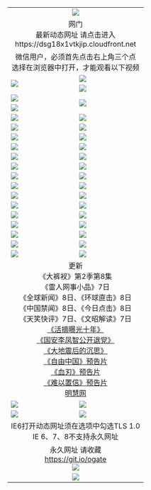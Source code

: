 ﻿<table>
  <tr></tr>
  <tr><td colspan=2 align=center><img src="https://cloud.githubusercontent.com/assets/11880933/13434984/f430fae2-e012-11e5-814f-c2df1e82b247.jpg" /></td></tr>
  <tr><td colspan=2 align=center>网门<br>最新动态网址 请点击进入
<br>https://dsg18x1vtkjip.cloudfront.net
    </td>
  </tr>
  <tr>
    <td colspan=2 align=center>微信用户，必须首先点击右上角三个点<br>选择在浏览器中打开，才能观看以下视频</td>
  </tr>
  <tr>
    <td rowspan=2><a href="https://dsg18x1vtkjip.cloudfront.net/ogUP.aspx?name=11DKC.mp4&count=T:2,2:8,1:16&from=github" target="_blank"><img src="https://dsg18x1vtkjip.cloudfront.net/Up/11DKC1.jpg" /></a></td> 
    <td><div><a href="https://dsg18x1vtkjip.cloudfront.net/ogUP.aspx?name=LRWS.mp4&count=7B:9,6B:44,5A:10,5B:35,4A:14,4B:19,3A:10,3B:26,2A:16,2B:21,1A:23,1B:29&current=7B:9" target="_blank"><img src="https://dsg18x1vtkjip.cloudfront.net/Up/LRWS.jpg" /></a></td>
   </tr>
  <tr>
    <td><a href="https://dsg18x1vtkjip.cloudfront.net/ogNiceVedio.aspx" target="_blank"><img src="https://dsg18x1vtkjip.cloudfront.net/Up/TGKDY.jpg" /></a></td>
  </tr>
  <tr>
    <td><a href="https://dsg18x1vtkjip.cloudfront.net/ogUP.aspx?name=JQR.mp4&count=2" target="_blank"><img src="https://dsg18x1vtkjip.cloudfront.net/Up/JQR.jpg" /></a></td>   
    <td rowspan=2><a href="https://dsg18x1vtkjip.cloudfront.net/ogUP.aspx?name=JP.mp4&count=9" target="_blank"><img src="https://dsg18x1vtkjip.cloudfront.net/Up/JP.jpg" /></td>
  </tr>
  <tr>
    <td><a href="https://dsg18x1vtkjip.cloudfront.net/ogUP.aspx?name=WH.mp4" target="_blank"><img src="https://dsg18x1vtkjip.cloudfront.net/Up/WH.jpg" /></a></td>
  </tr>
  <tr>
    <td><a href="https://dsg18x1vtkjip.cloudfront.net/ogUP.aspx?name=SSZJ.mp4&count=480P:9,T:1" target="_blank"><img src="https://dsg18x1vtkjip.cloudfront.net/Up/SSZJ.jpg" /></a></td>
    <td><a href="https://dsg18x1vtkjip.cloudfront.net/ogUP.aspx?name=ZY.mp4&count=2015:16" target="_blank"><img src="https://dsg18x1vtkjip.cloudfront.net/Up/ZY.jpg" /></a</td>
  </tr>
  <tr>
    <td><a href="https://dsg18x1vtkjip.cloudfront.net/ogUP.aspx?name=XTFY.mp4&count=B:2,A:24" target="_blank"><img src="https://dsg18x1vtkjip.cloudfront.net/Up/XTFY.jpg" /></a></td>
    <td><a href="https://dsg18x1vtkjip.cloudfront.net/ogUP.aspx?name=1XQK.mp4&count=13" target="_blank"><img src="https://dsg18x1vtkjip.cloudfront.net/Up/1XQK.jpg" /></a</td>
  </tr>
  <tr>
    <td><a href="https://dsg18x1vtkjip.cloudfront.net/ogUP.aspx?name=1LYF.mp4&count=2" target="_blank"><img src="https://dsg18x1vtkjip.cloudfront.net/Up/1LYF0.jpg" /></a></td>
    <td><a href="https://dsg18x1vtkjip.cloudfront.net/ogUP.aspx?name=1ZGC.mp4&count=6" target="_blank"><img src="https://dsg18x1vtkjip.cloudfront.net/Up/1ZGC0.jpg" /></a></td>
  </tr>
  <tr>
    <td><a href="https://dsg18x1vtkjip.cloudfront.net/ogUP.aspx?name=1ZKM.mp4&count=3&current=3" target="_blank"><img src="https://dsg18x1vtkjip.cloudfront.net/Up/1ZKM0.jpg" /></a></td>  
    <td><a href="https://dsg18x1vtkjip.cloudfront.net/ogUP.aspx?name=1WWY.mp4&count=6&current=6" target="_blank"><img src="https://dsg18x1vtkjip.cloudfront.net/Up/1WWY0.jpg" /></a></td>
  </tr>
  <tr>
    <td><a href="https://dsg18x1vtkjip.cloudfront.net/ogUP.aspx?name=10JGY.mp4&count=3" target="_blank"><img src="https://dsg18x1vtkjip.cloudfront.net/Up/10JGY0.jpg" /></a></td>
    <td><a href="https://dsg18x1vtkjip.cloudfront.net/ogUP.aspx?name=10CYS.mp4&count=2" target="_blank"><img src="https://dsg18x1vtkjip.cloudfront.net/Up/10CYS0.jpg" /></a></td>
  </tr>
  <tr>
    <td><a href="https://dsg18x1vtkjip.cloudfront.net/ogUP.aspx?name=4SQQ.mp4&count=201603:6,201602:20,201601:21&current=201603:6" target="_blank"><img src="https://dsg18x1vtkjip.cloudfront.net/Up/4SQQ0.jpg"/></a></td>
    <td><a href="https://dsg18x1vtkjip.cloudfront.net/ogUP.aspx?name=4SHQ.mp4&count=201603:8,201602:27,201601:28&current=201603:8" target="_blank"><img src="https://dsg18x1vtkjip.cloudfront.net/Up/4SHQ0.jpg"/></a></td>
  </tr>
  <tr>
    <td><a href="https://dsg18x1vtkjip.cloudfront.net/ogUP.aspx?name=4SZG.mp4&count=201603:7,201602:21,201601:23&current=201603:7" target="_blank"><img src="https://dsg18x1vtkjip.cloudfront.net/Up/4SZG0.jpg"/></a></td>
    <td><a href="https://dsg18x1vtkjip.cloudfront.net/ogUP.aspx?name=4SDJ.mp4&count=201603A:7,201603B:4,201602A:24,201602B:7,201601A:48,201601B:6&current=201603A:7" target="_blank"><img src="https://dsg18x1vtkjip.cloudfront.net/Up/4SDJ0.jpg"/></a></td>
  </tr>
  <tr>
    <td><a href="https://dsg18x1vtkjip.cloudfront.net/ogUP.aspx?name=4SGX.mp4&count=201603:1&current=201603:1" target="_blank"><img src="https://dsg18x1vtkjip.cloudfront.net/Up/4SGX0.jpg"/></a></td>
    <td><a href="https://dsg18x1vtkjip.cloudfront.net/ogUP.aspx?name=4SHD.mp4&count=201603:3&current=201603:1" target="_blank"><img src="https://dsg18x1vtkjip.cloudfront.net/Up/4SHD0.jpg"/></a></td>
  </tr>
  <tr>
    <td><a href="https://dsg18x1vtkjip.cloudfront.net/ogUP.aspx?name=4CTX.mp4&count=201603:2,201602:3,201601:4&current=201603:2" target="_blank"><img src="https://dsg18x1vtkjip.cloudfront.net/Up/4CTX0.jpg"/></a></td>
    <td><a href="https://dsg18x1vtkjip.cloudfront.net/ogUP.aspx?name=4CWZ.mp4&count=201603:1,201602:4,201601:4&current=201603:1" target="_blank"><img src="https://dsg18x1vtkjip.cloudfront.net/Up/4CWZ0.jpg"/></a></td>
  </tr>
  <tr>
    <td><a href="https://dsg18x1vtkjip.cloudfront.net/onUP.aspx?name=https://d2t6x1lwzcff38.cloudfront.net/" target="_blank"><img src="https://dsg18x1vtkjip.cloudfront.net/Up/0DTW.jpg"/></a></td>
    <td><a href="https://dsg18x1vtkjip.cloudfront.net/onUP.aspx?name=https://d240ns8up8earz.cloudfront.net/acenter/" target="_blank"><img src="https://dsg18x1vtkjip.cloudfront.net/Up/0TDW.jpg" /></a></td>
  </tr>
  <tr>
    <td><a href="https://dsg18x1vtkjip.cloudfront.net/onUP.aspx?name=https://d4508d6vomz2p.cloudfront.net/gb/nsc413.htm" target="_blank"><img src="https://dsg18x1vtkjip.cloudfront.net/Up/0DJY.jpg" /></a></td>
    <td><a href="https://dsg18x1vtkjip.cloudfront.net/onUP.aspx?name=https://d3bxwq7vzudb5l.cloudfront.net/xtr/gb/prog204.html" target="_blank"><img src="https://dsg18x1vtkjip.cloudfront.net/Up/0XTR.jpg" /></a></td>
  </tr>
  <tr>
    <td><a href="https://dsg18x1vtkjip.cloudfront.net/onUP.aspx?name=https://d3aj00iefsmfgc.cloudfront.net/" target="_blank"><img src="https://dsg18x1vtkjip.cloudfront.net/Up/0MHW.jpg" /></a></td>
    <td><a href="https://dsg18x1vtkjip.cloudfront.net/onUP.aspx?name=https://d1lcj91uv80klr.cloudfront.net/" target="_blank"><img src="https://dsg18x1vtkjip.cloudfront.net/Up/0ZJW.jpg" /></a></td>
  </tr>
  <tr>
    <td><a href="https://dsg18x1vtkjip.cloudfront.net/ogUP.aspx?name=0FG.zip" target="_blank"><img src="https://dsg18x1vtkjip.cloudfront.net/Up/0FG.jpg" /></a></td>
    <td><a href="https://dsg18x1vtkjip.cloudfront.net/ogUP.aspx?name=0FGA.apk" target="_blank"><img src="https://dsg18x1vtkjip.cloudfront.net/Up/0FGA.jpg" /></a></td>
  </tr>
  <tr>
    <td><a href="https://dsg18x1vtkjip.cloudfront.net/ogUP.aspx?name=0U.zip" target="_blank"><img src="https://dsg18x1vtkjip.cloudfront.net/Up/0U.jpg" /></a></td>
    <td><a href="https://dsg18x1vtkjip.cloudfront.net/ogUP.aspx?name=0UA.apk" target="_blank"><img src="https://dsg18x1vtkjip.cloudfront.net/Up/0UA.jpg" /></a></td>
  </tr>
  <tr>
    <td><a href="https://dsg18x1vtkjip.cloudfront.net/ogUP.aspx?name=0iPPOTV.zip" target="_blank"><img src="https://dsg18x1vtkjip.cloudfront.net/Up/0iPPOTV.jpg" /></a></td>
    <td><a href="https://dsg18x1vtkjip.cloudfront.net/ogUP.aspx?name=0iNTD.apk" target="_blank"><img src="https://dsg18x1vtkjip.cloudfront.net/Up/0iNTD.jpg" /></a></td>
  </tr>
  <tr>
    <td colspan=2 align=center>更新<br>
      《大裤衩》第2季第8集<br>
      《雷人网事小品》7日<br>
      《全球新闻》8日、《环球直击》8日<br>
      《中国禁闻》8日、《今日点击》8日<br>
      《天笑快评》7日、《文昭解读》7日<br>
      <a href="https://dsg18x1vtkjip.cloudfront.net/ogUP.aspx?name=SSZJ.mp4&count=T:1:480P:9" target="_blank">《活摘曝光十年》</a><br>
      <a href="https://dsg18x1vtkjip.cloudfront.net/ogUP.aspx?name=4LFZ.mp4" target="_blank">《国安李凤智公开退党》</a><br>
      <a href="https://dsg18x1vtkjip.cloudfront.net/ogUP.aspx?name=4DDZHDCS.mp4" target="_blank">《大地震后的沉思》</a><br>
      <a href="https://dsg18x1vtkjip.cloudfront.net/ogUP.aspx?name=11ZYZG0.mp4" target="_blank">《自由中国》预告片</a><br>
      <a href="https://dsg18x1vtkjip.cloudfront.net/ogUP.aspx?name=11XR.mp4" target="_blank">《血刃》预告片</a><br>
      <a href="https://dsg18x1vtkjip.cloudfront.net/ogUP.aspx?name=11NYZX.mp4&count=2" target="_blank">《难以置信》预告片</a><br>
      <a href="https://dsg18x1vtkjip.cloudfront.net/onUP.aspx?name=https://www.minghui.org/" target="_blank">明慧网</a></td>
    </td>
  </tr>
  <tr>
    <td><a href="https://dsg18x1vtkjip.cloudfront.net/ogNice.aspx" target="_blank"><img src="https://dsg18x1vtkjip.cloudfront.net/Up/0WCYY.jpg" /></a></td>
    <td><a href="https://dsg18x1vtkjip.cloudfront.net/onCO.aspx?ob=600%E4%BA%8B%E7%89%A9&op=%E5%A2%9E%E5%88%A0%E6%94%B9&args=WH1~%23%E7%B1%BB%E5%9E%8B6%E6%96%B0%E9%97%BB%7c%23%E7%B1%BB%E5%9E%8B6%E8%AF%84%E8%AE%BA&mode=" target="_blank"><img src="https://dsg18x1vtkjip.cloudfront.net/Up/0WZTT.jpg" /></a></td> 
  </tr>
  <tr>
    <td><a href="https://dsg18x1vtkjip.cloudfront.net/ogDY.aspx" target="_blank"><img src="https://dsg18x1vtkjip.cloudfront.net/Up/0FK.jpg" /></a></td>
    <td><a href="https://dsg18x1vtkjip.cloudfront.net/ogST.aspx" target="_blank"><img src="https://dsg18x1vtkjip.cloudfront.net/Up/0ST.jpg" /></a></td> 
  </tr>
  <tr>
    <td colspan=2 align=center>IE6打开动态网址须在选项中勾选TLS 1.0<br/>IE 6、7、8不支持永久网址<br/>
      <!--微信可扫描以下临时二维码<br/>https://bit.ly/1mBQHW8<br/><a href="https://dsg18x1vtkjip.cloudfront.net/Up/0WMGDL3.png" target="_blank"><img src="https://dsg18x1vtkjip.cloudfront.net/Up/0WMGD3.png"/></a><br-->
  </tr>
  <tr>
    <td colspan=2 align=center>永久网址 请收藏<br/><a href="https://git.io/ogate" target="_blank">https://git.io/ogate</a><br/><a href="https://dsg18x1vtkjip.cloudfront.net/Up/0WMGDL2.png" target="_blank"><img src="https://dsg18x1vtkjip.cloudfront.net/Up/0WMGD2.png"/></a></td>
  </tr>
  <tr>
    <td colspan=2 align=center><a href="https://dsg18x1vtkjip.cloudfront.net/ogUP.aspx?name=0oGate.apk" target="_blank"><img src="https://dsg18x1vtkjip.cloudfront.net/Up/0WMAZ.jpg" /></a></td>
  </tr>
  <!--tr>
    <td colspan=2 align=center>可能失效的动态网址
    </td>
  </tr-->
</table>
